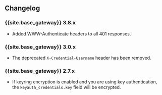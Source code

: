## Changelog

### {{site.base_gateway}} 3.8.x
* Added WWW-Authenticate headers to all 401 responses.

### {{site.base_gateway}} 3.0.x
* The deprecated `X-Credential-Username` header has been removed.

### {{site.base_gateway}} 2.7.x
* If keyring encryption is enabled
and you are using key authentication, the `keyauth_credentials.key` field will
be encrypted.
